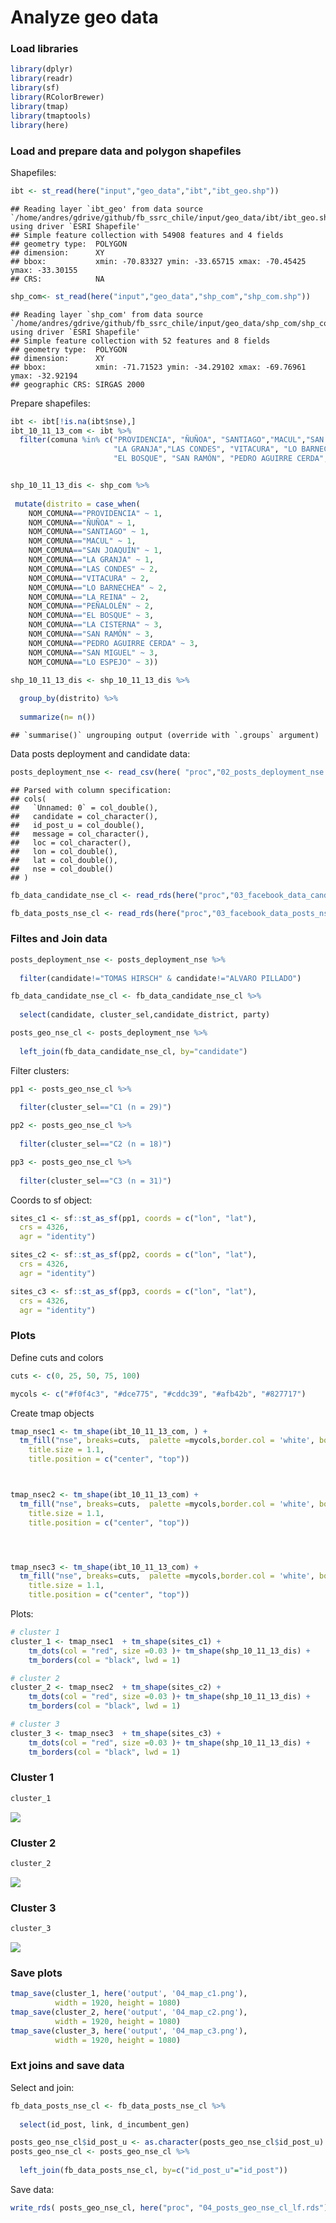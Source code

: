 Analyze geo data
================

### Load libraries

``` r
library(dplyr)
library(readr)
library(sf)
library(RColorBrewer)
library(tmap)
library(tmaptools)
library(here)
```

### Load and prepare data and polygon shapefiles

Shapefiles:

``` r
ibt <- st_read(here("input","geo_data","ibt","ibt_geo.shp"))
```

    ## Reading layer `ibt_geo' from data source `/home/andres/gdrive/github/fb_ssrc_chile/input/geo_data/ibt/ibt_geo.shp' using driver `ESRI Shapefile'
    ## Simple feature collection with 54908 features and 4 fields
    ## geometry type:  POLYGON
    ## dimension:      XY
    ## bbox:           xmin: -70.83327 ymin: -33.65715 xmax: -70.45425 ymax: -33.30155
    ## CRS:            NA

``` r
shp_com<- st_read(here("input","geo_data","shp_com","shp_com.shp"))
```

    ## Reading layer `shp_com' from data source `/home/andres/gdrive/github/fb_ssrc_chile/input/geo_data/shp_com/shp_com.shp' using driver `ESRI Shapefile'
    ## Simple feature collection with 52 features and 8 fields
    ## geometry type:  POLYGON
    ## dimension:      XY
    ## bbox:           xmin: -71.71523 ymin: -34.29102 xmax: -69.76961 ymax: -32.92194
    ## geographic CRS: SIRGAS 2000

Prepare shapefiles:

``` r
ibt <- ibt[!is.na(ibt$nse),]
ibt_10_11_13_com <- ibt %>%
  filter(comuna %in% c("PROVIDENCIA", "ÑUÑOA", "SANTIAGO","MACUL","SAN JOAQUÍN",
                       "LA GRANJA","LAS CONDES", "VITACURA", "LO BARNECHEA","LA REINA","PEÑALOLÉN",
                       "EL BOSQUE", "SAN RAMÓN", "PEDRO AGUIRRE CERDA","SAN MIGUEL","LO ESPEJO", "LA CISTERNA"))


shp_10_11_13_dis <- shp_com %>% 
  
 mutate(distrito = case_when(
    NOM_COMUNA=="PROVIDENCIA" ~ 1,
    NOM_COMUNA=="ÑUÑOA" ~ 1,
    NOM_COMUNA=="SANTIAGO" ~ 1,
    NOM_COMUNA=="MACUL" ~ 1,
    NOM_COMUNA=="SAN JOAQUÍN" ~ 1,
    NOM_COMUNA=="LA GRANJA" ~ 1,
    NOM_COMUNA=="LAS CONDES" ~ 2,
    NOM_COMUNA=="VITACURA" ~ 2,
    NOM_COMUNA=="LO BARNECHEA" ~ 2,
    NOM_COMUNA=="LA REINA" ~ 2,
    NOM_COMUNA=="PEÑALOLÉN" ~ 2,
    NOM_COMUNA=="EL BOSQUE" ~ 3,
    NOM_COMUNA=="LA CISTERNA" ~ 3,
    NOM_COMUNA=="SAN RAMÓN" ~ 3,
    NOM_COMUNA=="PEDRO AGUIRRE CERDA" ~ 3,
    NOM_COMUNA=="SAN MIGUEL" ~ 3,
    NOM_COMUNA=="LO ESPEJO" ~ 3))

shp_10_11_13_dis <- shp_10_11_13_dis %>%
  
  group_by(distrito) %>%
  
  summarize(n= n())
```

    ## `summarise()` ungrouping output (override with `.groups` argument)

Data posts deployment and candidate data:

``` r
posts_deployment_nse <- read_csv(here( "proc","02_posts_deployment_nse.csv"))
```

    ## Parsed with column specification:
    ## cols(
    ##   `Unnamed: 0` = col_double(),
    ##   candidate = col_character(),
    ##   id_post_u = col_double(),
    ##   message = col_character(),
    ##   loc = col_character(),
    ##   lon = col_double(),
    ##   lat = col_double(),
    ##   nse = col_double()
    ## )

``` r
fb_data_candidate_nse_cl <- read_rds(here("proc","03_facebook_data_candidate_nse_cl.rds"))

fb_data_posts_nse_cl <- read_rds(here("proc","03_facebook_data_posts_nse_cl.rds"))
```

### Filtes and Join data

``` r
posts_deployment_nse <- posts_deployment_nse %>%
  
  filter(candidate!="TOMAS HIRSCH" & candidate!="ALVARO PILLADO")

fb_data_candidate_nse_cl <- fb_data_candidate_nse_cl %>%
  
  select(candidate, cluster_sel,candidate_district, party)

posts_geo_nse_cl <- posts_deployment_nse %>%
  
  left_join(fb_data_candidate_nse_cl, by="candidate")
```

Filter clusters:

``` r
pp1 <- posts_geo_nse_cl %>%
  
  filter(cluster_sel=="C1 (n = 29)")

pp2 <- posts_geo_nse_cl %>%
  
  filter(cluster_sel=="C2 (n = 18)")

pp3 <- posts_geo_nse_cl %>%
  
  filter(cluster_sel=="C3 (n = 31)")
```

Coords to sf object:

``` r
sites_c1 <- sf::st_as_sf(pp1, coords = c("lon", "lat"), 
  crs = 4326, 
  agr = "identity")

sites_c2 <- sf::st_as_sf(pp2, coords = c("lon", "lat"), 
  crs = 4326, 
  agr = "identity")

sites_c3 <- sf::st_as_sf(pp3, coords = c("lon", "lat"), 
  crs = 4326, 
  agr = "identity")
```

### Plots

Define cuts and colors

``` r
cuts <- c(0, 25, 50, 75, 100)

mycols <- c("#f0f4c3", "#dce775", "#cddc39", "#afb42b", "#827717")
```

Create tmap objects

``` r
tmap_nsec1 <- tm_shape(ibt_10_11_13_com, ) + 
  tm_fill("nse", breaks=cuts,  palette =mycols,border.col = 'white', border.alpha = 0.2, title = "Socioeconomic Level") + tm_legend(legend.outside=T, legend.position=c("left", "bottom")) + tm_layout(title = "Cluster 1",
    title.size = 1.1,
    title.position = c("center", "top"))



tmap_nsec2 <- tm_shape(ibt_10_11_13_com) + 
  tm_fill("nse", breaks=cuts,  palette =mycols,border.col = 'white', border.alpha = 0.2, title = "Socioeconomic Level") + tm_legend(legend.outside=T, legend.position=c("left", "bottom")) + tm_layout(title = "Cluster 2",
    title.size = 1.1,
    title.position = c("center", "top"))




tmap_nsec3 <- tm_shape(ibt_10_11_13_com) + 
  tm_fill("nse", breaks=cuts,  palette =mycols,border.col = 'white', border.alpha = 0.2, title = "Socioeconomic Level") + tm_legend(legend.outside=T, legend.position=c("left", "bottom")) + tm_layout(title = "Cluster 3",
    title.size = 1.1,
    title.position = c("center", "top"))
```

Plots:

``` r
# cluster 1
cluster_1 <- tmap_nsec1  + tm_shape(sites_c1) +
    tm_dots(col = "red", size =0.03 )+ tm_shape(shp_10_11_13_dis) +
    tm_borders(col = "black", lwd = 1)

# cluster 2
cluster_2 <- tmap_nsec2  + tm_shape(sites_c2) +
    tm_dots(col = "red", size =0.03 )+ tm_shape(shp_10_11_13_dis) +
    tm_borders(col = "black", lwd = 1)

# cluster 3
cluster_3 <- tmap_nsec3  + tm_shape(sites_c3) +
    tm_dots(col = "red", size =0.03 )+ tm_shape(shp_10_11_13_dis) +
    tm_borders(col = "black", lwd = 1)
```

### Cluster 1

``` r
cluster_1
```

![](04_analyze_geo_data_files/figure-gfm/unnamed-chunk-11-1.png)<!-- -->

### Cluster 2

``` r
cluster_2
```

![](04_analyze_geo_data_files/figure-gfm/unnamed-chunk-12-1.png)<!-- -->

### Cluster 3

``` r
cluster_3
```

![](04_analyze_geo_data_files/figure-gfm/unnamed-chunk-13-1.png)<!-- -->

### Save plots

``` r
tmap_save(cluster_1, here('output', '04_map_c1.png'), 
          width = 1920, height = 1080)
tmap_save(cluster_2, here('output', '04_map_c2.png'),
          width = 1920, height = 1080)
tmap_save(cluster_3, here('output', '04_map_c3.png'), 
          width = 1920, height = 1080)
```

### Ext joins and save data

Select and join:

``` r
fb_data_posts_nse_cl <- fb_data_posts_nse_cl %>%
  
  select(id_post, link, d_incumbent_gen)

posts_geo_nse_cl$id_post_u <- as.character(posts_geo_nse_cl$id_post_u)
posts_geo_nse_cl <- posts_geo_nse_cl %>%
  
  left_join(fb_data_posts_nse_cl, by=c("id_post_u"="id_post"))
```

Save data:

``` r
write_rds( posts_geo_nse_cl, here("proc", "04_posts_geo_nse_cl_lf.rds"))
```
